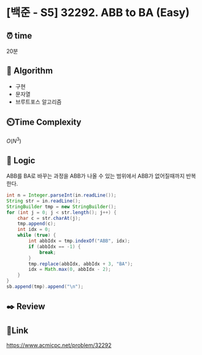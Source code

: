 # [백준 - S5] 32292. ABB to BA (Easy) 

## ⏰ **time**

20분

## :pushpin: **Algorithm**

- 구현
- 문자열
- 브루트포스 알고리즘

## ⏲️**Time Complexity**

$O(N^3)$

## :round_pushpin: **Logic**
ABB를 BA로 바꾸는 과정을 ABB가 나올 수 있는 범위에서 ABB가 없어질때까지 반복한다.  

```java
int n = Integer.parseInt(in.readLine());
String str = in.readLine();
StringBuilder tmp = new StringBuilder();
for (int j = 0; j < str.length(); j++) {
    char c = str.charAt(j);
    tmp.append(c);
    int idx = 0;
    while (true) {
        int abbIdx = tmp.indexOf("ABB", idx);
        if (abbIdx == -1) {
            break;
        }
        tmp.replace(abbIdx, abbIdx + 3, "BA");
        idx = Math.max(0, abbIdx - 2);
    }
}
sb.append(tmp).append("\n");
```
## :black_nib: **Review**

## 📡**Link**

https://www.acmicpc.net/problem/32292